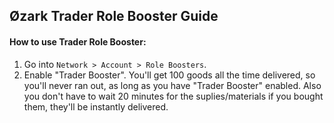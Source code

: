 ## Øzark Trader Role Booster Guide

#### How to use Trader Role Booster:
1. Go into `Network > Account > Role Boosters`.
2. Enable "Trader Booster". 
You'll get 100 goods all the time delivered, so you'll never ran out, as long as you have "Trader Booster" enabled. Also you don't have to wait 20 minutes for the suplies/materials if you bought them, they'll be instantly delivered.